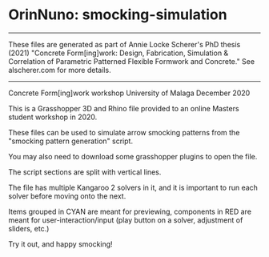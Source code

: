 # OrinNuno: smocking-simulation
**************************************************************************************************************************************************************************

These files are generated as part of Annie Locke Scherer's PhD thesis (2021) "Concrete Form[ing]work: Design, Fabrication, Simulation & Correlation of Parametric Patterned Flexible Formwork and Concrete." See alscherer.com for more details. 

-----------------------------------
Concrete Form[ing]work workshop 
University of Malaga 
December 2020

This is a Grasshopper 3D and Rhino file provided to an online Masters student workshop in 2020. 

These files can be used to simulate arrow smocking patterns from the "smocking pattern generation" script. 

You may also need to download some grasshopper plugins to open the file. 

The script sections are split with vertical lines. 

The file has multiple Kangaroo 2 solvers in it, and it is important to run each solver before moving onto the next. 

Items grouped in CYAN are meant for previewing, components in RED are meant for user-interaction/input (play button on a solver, adjustment of sliders, etc.)

Try it out, and happy smocking!
